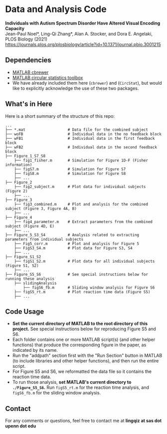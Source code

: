 # Data and Analysis Code
**Individuals with Autism Spectrum Disorder Have Altered Visual Encoding Capacity**  
Jean-Paul Noel*, Ling-Qi Zhang*, Alan A. Stocker, and Dora E. Angelaki, PLOS Biology (2021)  
https://journals.plos.org/plosbiology/article?id=10.1371/journal.pbio.3001215  

## Dependencies
- [MATLAB cbrewer](https://www.mathworks.com/matlabcentral/fileexchange/34087-cbrewer-colorbrewer-schemes-for-matlab)
- [MATLAB circular statistics toolbox](https://www.mathworks.com/matlabcentral/fileexchange/10676-circular-statistics-toolbox-directional-statistics)
- We have already included them here (`cbrewer`) and (`CircStat`), but would like to explicitly acknowledge the use of these two packages.

## What's in Here
Here is a short summary of the structure of this repo:
```
...
├── *.mat                   # Data file for the combined subject
├── woFB                    # Individual data in the no feedback block    
├── wFB1                    # Individual data in the first feedback block
├── wFB2                    # Individual data in the second feedback block
├── Figure_1_S7_S8
    ├── fig1_fisher.m       # Simulation for Figure 1D-F (Fisher information)
    ├── figS7.m             # Simulation for Figure S7        
    ├── figS8.m             # Simulation for Figure S8
    ├── ...
├── Figure_2
    ├── fig2_subject.m      # Plot data for individual subjects (Figure 2)
    ├── ...
├── Figure_3
    ├── fig3_combined.m     # Plot and analysis for the combined subject (Figure 3, Figure 4A, B)
    ├── ...
├── Figure_4
    ├── fig4_parameter.m    # Extract parameters from the combined subject (Figure 4D, E)
    ├── ...
├── Figure_5_S3_S4          # Analysis related to extracting parameters from individual subjects
    ├── Fig5_corr.m         # Plot and analysis for Figure 5
    ├── FigS3_S4.m          # Plot data for Figure S3, S4
    ├── ...
├── Figure_S1_S2          
    ├── figS1_S2.m          # Plot data for all individual subjects (Figure S1, S2)
    ├── ...
├── Figure_S5_S6            # See special instructions below for running these analysis 
    ├── slidingAnalysis
        ├── figS6_fb.m      # Sliding window analysis for Figure S6
    ├── figS5_rt.m          # Plot reaction time data (Figure S5)
    ├── ...
```

## Code Usage
- **Set the current directory of MATLAB to the root directory of this project.** See special instructions below for reproducing Figure S5 and S6.  
- Each folder contains one or more MATLAB script(s) (and other helper functions) that produce the corresponding figure in the paper, as indicated by its name.
- Run the "addpath" section first with the "Run Section" button in MATLAB (to include libraries and other helper functions), and then run the entire script.
- For Figure S5 and S6, we reformatted the data file so it contains the reaction time data. 
- To run those analysis, **set MATLAB's current directory to `./Figure_S5_S6`.** Run `figS5_rt.m` for the reaction time analysis, and `figS6_fb.m` for the sliding window analysis.

## Contact 
For any comments or questions, feel free to contact me at **lingqiz at sas dot upenn dot edu**
